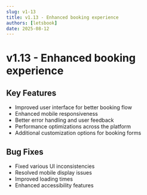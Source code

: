 ```yaml
---
slug: v1-13
title: v1.13 - Enhanced booking experience
authors: [letsbook]
date: 2025-08-12
---
```


# v1.13 - Enhanced booking experience

## Key Features

- Improved user interface for better booking flow
- Enhanced mobile responsiveness
- Better error handling and user feedback
- Performance optimizations across the platform
- Additional customization options for booking forms

## Bug Fixes

- Fixed various UI inconsistencies
- Resolved mobile display issues
- Improved loading times
- Enhanced accessibility features
